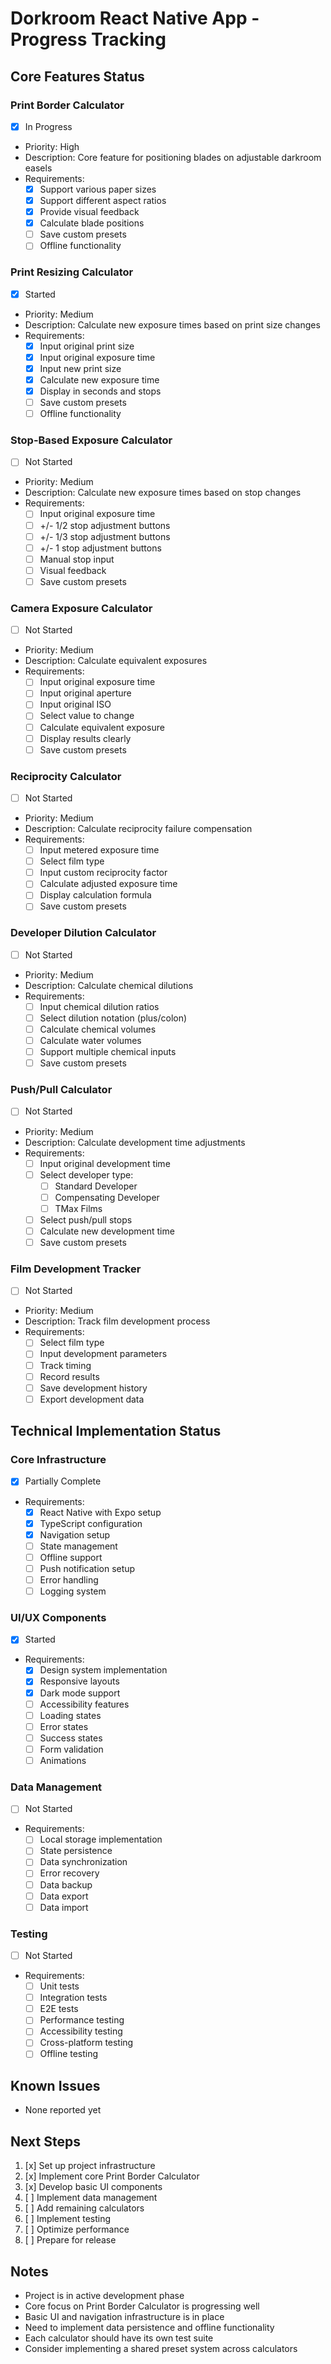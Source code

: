 # Dorkroom React Native App - Progress Tracking

## Core Features Status

### Print Border Calculator

- [x] In Progress
- Priority: High
- Description: Core feature for positioning blades on adjustable darkroom easels
- Requirements:
  - [x] Support various paper sizes
  - [x] Support different aspect ratios
  - [x] Provide visual feedback
  - [x] Calculate blade positions
  - [ ] Save custom presets
  - [ ] Offline functionality

### Print Resizing Calculator

- [x] Started
- Priority: Medium
- Description: Calculate new exposure times based on print size changes
- Requirements:
  - [x] Input original print size
  - [x] Input original exposure time
  - [x] Input new print size
  - [x] Calculate new exposure time
  - [x] Display in seconds and stops
  - [ ] Save custom presets
  - [ ] Offline functionality

### Stop-Based Exposure Calculator

- [ ] Not Started
- Priority: Medium
- Description: Calculate new exposure times based on stop changes
- Requirements:
  - [ ] Input original exposure time
  - [ ] +/- 1/2 stop adjustment buttons
  - [ ] +/- 1/3 stop adjustment buttons
  - [ ] +/- 1 stop adjustment buttons
  - [ ] Manual stop input
  - [ ] Visual feedback
  - [ ] Save custom presets

### Camera Exposure Calculator

- [ ] Not Started
- Priority: Medium
- Description: Calculate equivalent exposures
- Requirements:
  - [ ] Input original exposure time
  - [ ] Input original aperture
  - [ ] Input original ISO
  - [ ] Select value to change
  - [ ] Calculate equivalent exposure
  - [ ] Display results clearly
  - [ ] Save custom presets

### Reciprocity Calculator

- [ ] Not Started
- Priority: Medium
- Description: Calculate reciprocity failure compensation
- Requirements:
  - [ ] Input metered exposure time
  - [ ] Select film type
  - [ ] Input custom reciprocity factor
  - [ ] Calculate adjusted exposure time
  - [ ] Display calculation formula
  - [ ] Save custom presets

### Developer Dilution Calculator

- [ ] Not Started
- Priority: Medium
- Description: Calculate chemical dilutions
- Requirements:
  - [ ] Input chemical dilution ratios
  - [ ] Select dilution notation (plus/colon)
  - [ ] Calculate chemical volumes
  - [ ] Calculate water volumes
  - [ ] Support multiple chemical inputs
  - [ ] Save custom presets

### Push/Pull Calculator

- [ ] Not Started
- Priority: Medium
- Description: Calculate development time adjustments
- Requirements:
  - [ ] Input original development time
  - [ ] Select developer type:
    - [ ] Standard Developer
    - [ ] Compensating Developer
    - [ ] TMax Films
  - [ ] Select push/pull stops
  - [ ] Calculate new development time
  - [ ] Save custom presets

### Film Development Tracker

- [ ] Not Started
- Priority: Medium
- Description: Track film development process
- Requirements:
  - [ ] Select film type
  - [ ] Input development parameters
  - [ ] Track timing
  - [ ] Record results
  - [ ] Save development history
  - [ ] Export development data

## Technical Implementation Status

### Core Infrastructure

- [x] Partially Complete
- Requirements:
  - [x] React Native with Expo setup
  - [x] TypeScript configuration
  - [x] Navigation setup
  - [ ] State management
  - [ ] Offline support
  - [ ] Push notification setup
  - [ ] Error handling
  - [ ] Logging system

### UI/UX Components

- [x] Started
- Requirements:
  - [x] Design system implementation
  - [x] Responsive layouts
  - [x] Dark mode support
  - [ ] Accessibility features
  - [ ] Loading states
  - [ ] Error states
  - [ ] Success states
  - [ ] Form validation
  - [ ] Animations

### Data Management

- [ ] Not Started
- Requirements:
  - [ ] Local storage implementation
  - [ ] State persistence
  - [ ] Data synchronization
  - [ ] Error recovery
  - [ ] Data backup
  - [ ] Data export
  - [ ] Data import

### Testing

- [ ] Not Started
- Requirements:
  - [ ] Unit tests
  - [ ] Integration tests
  - [ ] E2E tests
  - [ ] Performance testing
  - [ ] Accessibility testing
  - [ ] Cross-platform testing
  - [ ] Offline testing

## Known Issues

- None reported yet

## Next Steps

1. [x] Set up project infrastructure
2. [x] Implement core Print Border Calculator
3. [x] Develop basic UI components
4. [ ] Implement data management
5. [ ] Add remaining calculators
6. [ ] Implement testing
7. [ ] Optimize performance
8. [ ] Prepare for release

## Notes

- Project is in active development phase
- Core focus on Print Border Calculator is progressing well
- Basic UI and navigation infrastructure is in place
- Need to implement data persistence and offline functionality
- Each calculator should have its own test suite
- Consider implementing a shared preset system across calculators
